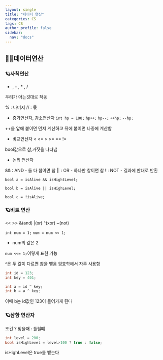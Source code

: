 ```yaml
---
layout: single
title: "데이터 연산"
categories: CS
tags: CS
author_profile: false
sidebar:
  nav: "docs"
---
```



## 🙇‍♀️데이터연산



### 🪐사칙연산


+ , - , * , /

우리가 아는것대로 작동

% : 나머지
// : 몫

* 증가연산자, 감소연산자
`int hp = 100;`
`hp++;`
`hp--;`
`++hp;`
`--hp;`

++을 앞에 붙이면 먼저 계산하고 뒤에 붙이면 나중에 계산함


* 비교연산자
 < <= > >= == !=

bool값으로 참,거짓을 나타냄


* 논리 연산자

&& : AND - 둘 다 참이면 참
|| : OR - 하나만 참이면 참
! : NOT - 결과에 반대로 반환

`bool a = isAlive && isHightLevel;`

`bool b = isAlive || isHighLevel;`

`bool c = !isAlive;`



### 🪐비트 연산

<< >> &(and) |(or) ^(xor) ~(not)

`int num = 1;`
`num = num << 1;`
- num의 값은 2

`num <<= 1;`이렇게 표현 가능

^은 두 값이 다르면 참을 뱉음
암호학에서 자주 사용함

```cs
int id = 123;
int key = 401;

int a = id ^ key;
int b = a ^ key;
```
이때 b는 id값인 123이 들어가게 된다


### 🪐삼항 연산자


조건 ? 맞을때 : 틀릴떄

```cs
int level = 200;
bool isHighLevel = level>100 ? true : false;
```

isHighLevel은 true를 뱉는다
